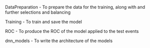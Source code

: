 DataPreparation - To prepare the data for the training, along with and further selections and balancing

Training - To train and save the model

ROC - To produce the ROC of the model applied to the test events

dnn_models - To write the architecture of the models

